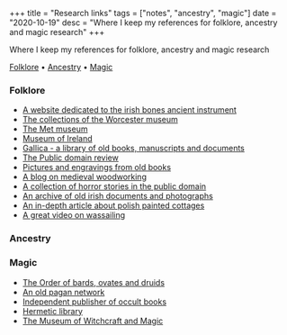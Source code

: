 +++
title = "Research links"
tags = ["notes", "ancestry", "magic"]
date = "2020-10-19"
desc = "Where I keep my references for folklore, ancestry and magic research"
+++

Where I keep my references for folklore, ancestry and magic research

<div class="table-of-contents">

[Folklore](#folklore) •
[Ancestry](#ancestry) •
[Magic](#magic)

</div>

### Folklore

- [A website dedicated to the irish bones ancient instrument](http://www.rhythmbones.com/index.html)  
- [The collections of the Worcester museum](https://worcester.emuseum.com/collections/)  
- [The Met museum](https://www.metmuseum.org/)  
- [Museum of Ireland](https://www.museum.ie/en-IE/Collections-Research)  
- [Gallica - a library of old books, manuscripts and documents](https://gallica.bnf.fr/accueil/en/content/accueil-en?mode=desktop)  
- [The Public domain review](https://publicdomainreview.org/)  
- [Pictures and engravings from old books](https://www.fromoldbooks.org/)  
- [A blog on medieval woodworking](https://thomasguild.blogspot.com/)  
- [A collection of horror stories in the public domain](https://www.steve-calvert.co.uk/public-domain-horror-stories-3/#H)  
- [An archive of old irish documents and photographs](https://www.duchas.ie/en)
- [An in-depth article about polish painted cottages](https://lamusdworski.wordpress.com/2018/06/08/painted-cottages/)
- [A great video on wassailing](https://youtu.be/ic4qWguBYEM)

### Ancestry


### Magic

- [The Order of bards, ovates and druids](https://druidry.org/)
- [An old pagan network](https://www.paganlink.org/index.shtml)
- [Independent publisher of occult books](https://fulgur.co.uk/)
- [Hermetic library](https://hermetic.com/index)
- [The Museum of Witchcraft and Magic](https://museumofwitchcraftandmagic.co.uk/)
